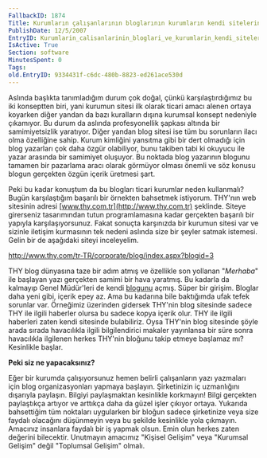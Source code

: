 ```yaml
---
FallbackID: 1874
Title: Kurumların çalışanlarının bloglarının kurumların kendi sitelerinden daha popüler olduğunu biliyor muydunuz?
PublishDate: 12/5/2007
EntryID: Kurumlarin_calisanlarinin_bloglari_ve_kurumlarin_kendi_siteleri
IsActive: True
Section: software
MinutesSpent: 0
Tags: 
old.EntryID: 9334431f-c6dc-480b-8823-ed261ace530d
---
```

Aslında başlıkta tanımladığım durum çok doğal, çünkü karşılaştırdığımız
bu iki konseptten biri, yani kurumun sitesi ilk olarak ticari amacı
alenen ortaya koyarken diğer yandan da bazı kuralların dışına kurumsal
konsept nedeniyle çıkamıyor. Bu durum da aslında profesyonellik şapkası
altında bir samimiyetsizlik yaratıyor. Diğer yandan blog sitesi ise tüm
bu sorunların ilacı olma özelliğine sahip. Kurum kimliğini yansıtma gibi
bir dert olmadığı için blog yazarları çok daha özgür olabiliyor, bunu
takiben tabi ki okuyucu ile yazar arasında bir samimiyet oluşuyor. Bu
noktada blog yazarının blogunu tamamen bir pazarlama aracı olarak
görmüyor olması önemli ve söz konusu blogun gerçekten özgün içerik
üretmesi şart.

Peki bu kadar konuştum da bu blogları ticari kurumlar neden kullanmalı?
Bugün karşılaştığım başarılı bir örnekten bahsetmek istiyorum. THY'nın
web sitesinin adresi [www.thy.com.tr](http://www.thy.com.tr) şeklinde.
Siteye girerseniz tasarımından tutun programlamasına kadar gerçekten
başarılı bir yapıyla karşılaşıyorsunuz. Fakat sonuçta karşınızda bir
kurumun sitesi var ve sizinle iletişim kurmasının tek nedeni aslında
size bir şeyler satmak istemesi. Gelin bir de aşağıdaki siteyi
inceleyelim.

<http://www.thy.com/tr-TR/corporate/blog/index.aspx?blogid=3>

THY blog dünyasına taze bir adım atmış ve özellikle son yollanan
"*Merhaba*" ile başlayan yazı gerçekten samimi bir hava yaratmış. Bu
kadarla da kalmayıp Genel Müdür'leri de kendi
[blogunu](http://www.thy.com/tr-TR/corporate/blog/index.aspx?blogid=2)
açmış. Süper bir girişim. Bloglar daha yeni gibi, içerik epey az. Ama bu
kadarına bile baktığımda ufak tefek sorunlar var. Örneğimiz üzerinden
gidersek THY'nin blog sitesinde sadece THY ile ilgili haberler olursa bu
sadece kopya içerik olur. THY ile ilgili haberleri zaten kendi sitesinde
bulabiliriz. Oysa THY'nin blog sitesinde şöyle arada sırada havacılıkla
ilgili bilgilendirici makaler yayınlansa bir süre sonra havacılıkla
ilgilenen herkes THY'nin bloğunu takip etmeye başlamaz mı? Kesinlikle
başlar.

**Peki siz ne yapacaksınız?**

Eğer bir kurumda çalışıyorsunuz hemen belirli çalışanların yazı
yazmaları için blog organizasyonları yapmaya başlayın. Şirketinizin iç
uzmanlığını dışarıyla paylaşın. Bilgiyi paylaşmaktan kesinlikle
korkmayın! Bilgi gerçekten paylaştıkça artıyor ve arttıkça daha da güzel
işler çıkıyor ortaya. Yukarıda bahsettiğim tüm noktaları uygularken bir
bloğun sadece şirketinize veya size faydalı olacağını düşünmeyin veya bu
şekilde kesinlikle yola çıkmayın. Amacınız insanlara faydalı bir iş
yapmak olsun. Emin olun herkes zaten değerini bilecektir. Unutmayın
amacımız "Kişisel Gelişim" veya "Kurumsal Gelişim" değil "Toplumsal
Gelişim" olmalı.


